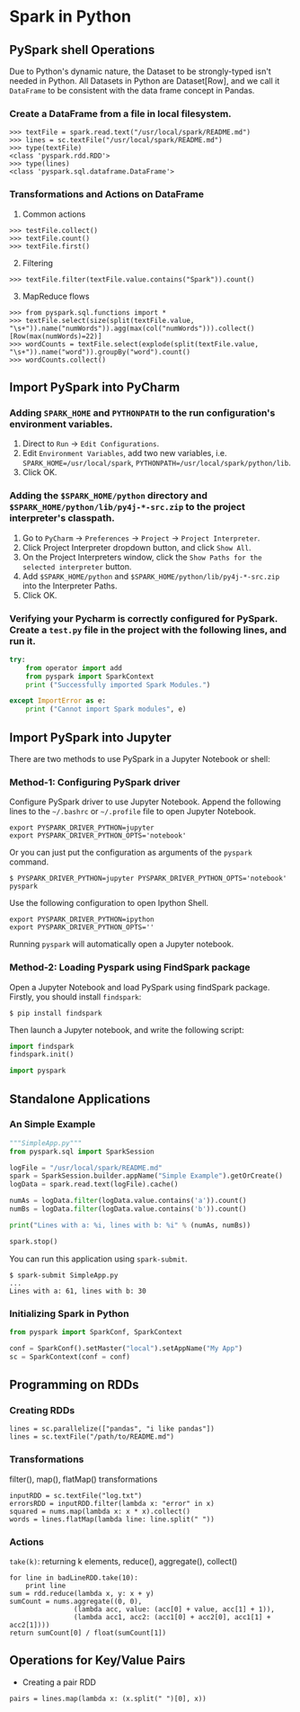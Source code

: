 # Spark in Python
## PySpark shell Operations
Due to Python's dynamic nature, the Dataset to be strongly-typed isn't needed in Python. All Datasets in Python are Dataset[Row], and we call it `DataFrame` to be consistent with the data frame concept in Pandas.  

### Create a DataFrame from a file in local filesystem.
```
>>> textFile = spark.read.text("/usr/local/spark/README.md")
>>> lines = sc.textFile("/usr/local/spark/README.md")
>>> type(textFile)
<class 'pyspark.rdd.RDD'>
>>> type(lines)
<class 'pyspark.sql.dataframe.DataFrame'>
```

### Transformations and Actions on DataFrame
1. Common actions  
```
>>> testFile.collect()
>>> textFile.count()
>>> textFile.first()
```

2. Filtering
```
>>> textFile.filter(textFile.value.contains("Spark")).count()
```

3. MapReduce flows
```
>>> from pyspark.sql.functions import *
>>> textFile.select(size(split(textFile.value, "\s+")).name("numWords")).agg(max(col("numWords"))).collect()
[Row(max(numWords)=22)]
>>> wordCounts = textFile.select(explode(split(textFile.value, "\s+")).name("word")).groupBy("word").count()
>>> wordCounts.collect()
```

## Import PySpark into PyCharm
### Adding `SPARK_HOME` and `PYTHONPATH` to the run configuration's environment variables.  
1. Direct to `Run` -> `Edit Configurations`.
2. Edit `Environment Variables`, add two new variables, i.e. `SPARK_HOME=/usr/local/spark`, `PYTHONPATH=/usr/local/spark/python/lib`.
3. Click OK.

### Adding the `$SPARK_HOME/python` directory and `$SPARK_HOME/python/lib/py4j-*-src.zip` to the project interpreter's classpath.
1. Go to `PyCharm` -> `Preferences` -> `Project` -> `Project Interpreter`.
2. Click Project Interpreter dropdown button, and click `Show All`.
3. On the Project Interpreters window, click the `Show Paths for the selected interpreter` button.
4. Add `$SPARK_HOME/python` and `$SPARK_HOME/python/lib/py4j-*-src.zip` into the Interpreter Paths.
5. Click OK.

### Verifying your Pycharm is correctly configured for PySpark. Create a `test.py` file in the project with the following lines, and run it.
```python
try:
    from operator import add
    from pyspark import SparkContext
    print ("Successfully imported Spark Modules.")

except ImportError as e:
    print ("Cannot import Spark modules", e)
```

## Import PySpark into Jupyter
There are two methods to use PySpark in a Jupyter Notebook or shell:  
### Method-1: Configuring PySpark driver
Configure PySpark driver to use Jupyter Notebook.
Append the following lines to the `~/.bashrc` or `~/.profile` file to open Jupyter Notebook.
```
export PYSPARK_DRIVER_PYTHON=jupyter
export PYSPARK_DRIVER_PYTHON_OPTS='notebook'
```
Or you can just put the configuration as arguments of the `pyspark` command.
```
$ PYSPARK_DRIVER_PYTHON=jupyter PYSPARK_DRIVER_PYTHON_OPTS='notebook' pyspark
```
Use the following configuration to open Ipython Shell.
```
export PYSPARK_DRIVER_PYTHON=ipython
export PYSPARK_DRIVER_PYTHON_OPTS=''
```
Running `pyspark` will automatically open a Jupyter notebook.

### Method-2: Loading Pyspark using FindSpark package
Open a Jupyter Notebook and load PySpark using findSpark package. Firstly, you should install `findspark`:
```
$ pip install findspark
```
Then launch a Jupyter notebook, and write the following script:
```python
import findspark
findspark.init()

import pyspark
```

## Standalone Applications
### An Simple Example
```python
"""SimpleApp.py"""
from pyspark.sql import SparkSession

logFile = "/usr/local/spark/README.md"
spark = SparkSession.builder.appName("Simple Example").getOrCreate()
logData = spark.read.text(logFile).cache()

numAs = logData.filter(logData.value.contains('a')).count()
numBs = logData.filter(logData.value.contains('b')).count()

print("Lines with a: %i, lines with b: %i" % (numAs, numBs))

spark.stop()
```
You can run this application using `spark-submit`.
```
$ spark-submit SimpleApp.py
...
Lines with a: 61, lines with b: 30
```

### Initializing Spark in Python
```python
from pyspark import SparkConf, SparkContext

conf = SparkConf().setMaster("local").setAppName("My App")
sc = SparkContext(conf = conf)
```

## Programming on RDDs
### Creating RDDs
```
lines = sc.parallelize(["pandas", "i like pandas"])
lines = sc.textFile("/path/to/README.md")
```
### Transformations
filter(), map(), flatMap() transformations
```
inputRDD = sc.textFile("log.txt")
errorsRDD = inputRDD.filter(lambda x: "error" in x)
squared = nums.map(lambda x: x * x).collect()
words = lines.flatMap(lambda line: line.split(" "))
```

### Actions
`take(k)`: returning k elements, reduce(), aggregate(), collect()
```
for line in badLineRDD.take(10):
	print line
sum = rdd.reduce(lambda x, y: x + y)
sumCount = nums.aggregate((0, 0), 
				(lambda acc, value: (acc[0] + value, acc[1] + 1)),
				(lambda acc1, acc2: (acc1[0] + acc2[0], acc1[1] + acc2[1])))
return sumCount[0] / float(sumCount[1])
```

## Operations for Key/Value Pairs
- Creating a pair RDD
```
pairs = lines.map(lambda x: (x.split(" ")[0], x))
```





